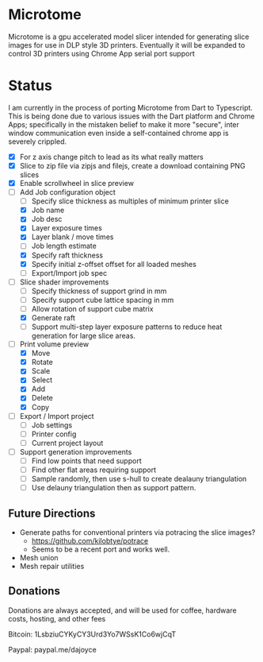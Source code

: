 # Microtome

Microtome is a gpu accelerated model slicer intended for generating slice images for
use in DLP style 3D printers. Eventually it will be expanded to control 3D printers
using Chrome App serial port support

# Status

I am currently in the process of porting Microtome from Dart to Typescript. This is being done due to various
issues with the Dart platform and Chrome Apps; specifically in the mistaken belief to make it more "secure", inter
window communication even inside a self-contained chrome app is severely crippled.

- [X] For z axis change pitch to lead as its what really matters
- [X] Slice to zip file via zipjs and filejs, create a download containing PNG slices
- [X] Enable scrollwheel in slice preview
- [ ] Add Job configuration object
  - [ ] Specify slice thickness as multiples of minimum printer slice
  - [X] Job name
  - [X] Job desc
  - [X] Layer exposure times
  - [X] Layer blank / move times
  - [ ] Job length estimate
  - [X] Specify raft thickness
  - [X] Specify initial z-offset offset for all loaded meshes
  - [ ] Export/Import job spec
- [ ] Slice shader improvements
  - [ ] Specify thickness of support grind in mm
  - [ ] Specify support cube lattice spacing in mm
  - [ ] Allow rotation of support cube matrix
  - [X] Generate raft
  - [ ] Support multi-step layer exposure patterns to reduce heat generation for large slice areas.
- [ ] Print volume preview
  - [X] Move
  - [X] Rotate
  - [X] Scale
  - [X] Select
  - [X] Add
  - [X] Delete
  - [X] Copy
- [ ] Export / Import project
  - [ ] Job settings
  - [ ] Printer config
  - [ ] Current project layout
- [ ] Support generation improvements
  - [ ] Find low points that need support
  - [ ] Find other flat areas requiring support
  - [ ] Sample randomly, then use s-hull to create dealauny triangulation
  - [ ] Use delauny triangulation then as support pattern.

## Future Directions

- Generate paths for conventional printers via potracing the slice images?
  - https://github.com/kilobtye/potrace  
  - Seems to be a recent port and works well.
- Mesh union
- Mesh repair utilities

## Donations

Donations are always accepted, and will be used for coffee, hardware costs, hosting, and other fees

Bitcoin: 1LsbziuCYKyCY3Urd3Yo7WSsK1Co6wjCqT

Paypal: paypal.me/dajoyce

